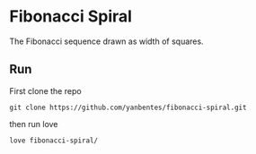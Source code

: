 # Fibonacci Spiral

The Fibonacci sequence drawn as width of squares.

## Run

First clone the repo

`git clone https://github.com/yanbentes/fibonacci-spiral.git`

then run love

`love fibonacci-spiral/ `
